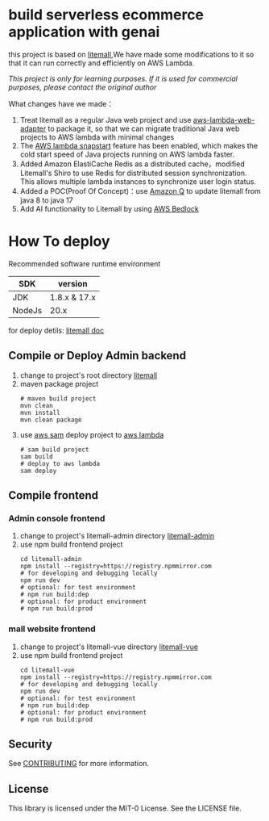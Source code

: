 # build serverless ecommerce application with genai

this project is based on [litemall](https://github.com/linlinjava/litemall),We have made some modifications to it so
that it can run correctly and efficiently on AWS Lambda.

*This project is only for learning purposes. If it is used for commercial purposes, please contact the original author*

What changes have we made：

1. Treat litemall as a regular Java web project and
   use [aws-lambda-web-adapter](https://github.com/awslabs/aws-lambda-web-adapter) to package it, so that we can migrate
   traditional Java web projects to AWS lambda with minimal changes
2. The [AWS lambda snapstart](https://docs.aws.amazon.com/lambda/latest/dg/snapstart.html) feature has been enabled,
   which makes the cold start speed of Java projects running on AWS lambda faster.
3. Added Amazon ElastiCache Redis as a distributed cache，modified Litemall's Shiro to use Redis for distributed session
   synchronization. This allows multiple lambda instances to synchronize user login status.
4. Added a POC(Proof Of Concept)：use [Amazon Q](https://aws.amazon.com/q/) to update litemall from java 8 to java 17
5. Add AI functionality to Litemall by using [AWS Bedlock](https://aws.amazon.com/bedrock)

# How To deploy

Recommended software runtime environment

| SDK    | version      |
|--------|--------------|
| JDK    | 1.8.x & 17.x |
| NodeJs | 20.x         |

for deploy detils: [litemall doc](https://linlinjava.gitbook.io/litemall)

## Compile or Deploy Admin backend

1. change to project's root directory [litemall](./)
2. maven package project
    ```shell
    # maven build project
    mvn clean
    mvn install
    mvn clean package
    ```
3. use [aws sam](https://aws.amazon.com/serverless/sam/) deploy project to [aws lambda](https://aws.amazon.com/lambda/)
    ```shell
    # sam build project
    sam build
    # deploy to aws lambda
    sam deploy
    ```

## Compile frontend

### Admin console frontend

1. change to project's litemall-admin directory [litemall-admin](./litemall-admin)
2. use npm build frontend project
    ```shell
    cd litemall-admin
    npm install --registry=https://registry.npmmirror.com
    # for developing and debugging locally
    npm run dev
    # optional: for test environment
    # npm run build:dep
    # optional: for product environment
    # npm run build:prod
    ```

### mall website frontend

1. change to project's litemall-vue directory [litemall-vue](./litemall-vue)
2. use npm build frontend project
   ```shell
   cd litemall-vue
   npm install --registry=https://registry.npmmirror.com
   # for developing and debugging locally
   npm run dev
   # optional: for test environment
   # npm run build:dep
   # optional: for product environment
   # npm run build:prod
   ```

## Security

See [CONTRIBUTING](CONTRIBUTING.md#security-issue-notifications) for more information.

## License

This library is licensed under the MIT-0 License. See the LICENSE file.

